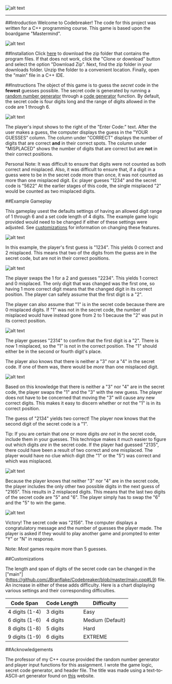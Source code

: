 ![alt text](http://i.imgur.com/b6TzVuR.jpg)
___

##Introduction
Welcome to Codebreaker! The code for this project was written for a C++ programming course. This game is based upon the boardgame "Mastermind".

![alt text](http://i.imgur.com/9WxVzoD.jpg)

##Installation
Click [here](https://github.com/JBranflake/Codebreaker/archive/master.zip) to download the zip folder that contains the program files. If that does not work, click the "Clone or download" button and select the option "Download Zip". Next, find the zip folder in your downloads folder. Unzip the folder to a convenient location. Finally, open the "main" file in a C++ IDE.

##Instructions
The object of this game is to guess the *secret* code in the **fewest** guesses possible. The secret code is generated by running a [random number generator](https://github.com/JBranflake/Codebreaker/blob/master/main.cpp#L151) through a [code generator](https://github.com/JBranflake/Codebreaker/blob/master/main.cpp#L139) function. By default, the secret code is four digits long and the range of digits allowed in the code are 1 through 6. 

![alt text](http://i.imgur.com/AJRivym.jpg)

The player's input shows to the right of the "Enter Code:" text. After the user makes a guess, the computer displays the guess in the "YOUR GUESSES" column. The column under "CORRECT" displays the number of digits that are correct **and** in their correct spots. The column under "MISPLACED" shows the number of digits that are correct but are **not** in their correct positions.

Personal Note: It was difficult to ensure that digits were not counted as both correct and misplaced. Also, it was difficult to ensure that, if a digit in a guess were to be in the secret code more than once, it was not counted as more than one misplaced digit. Ex: player gueses "1234" and the secret code is "5622" At the earlier stages of this code, the single misplaced "2" would be counted as two misplaced digits. 

##Example Gameplay

This gameplay usest the defaults settings of having an allowed digit range of 1 through 6 and a set code length of 4 digits. The example game logic provided would need to be changed if either of these settings were adjusted. See [customizations](https://github.com/JBranflake/Codebreaker/blob/master/README.md#customizations) for information on changing these features.

![alt text](http://i.imgur.com/zm1LqLd.jpg)

In this example, the player's first guess is "1234". This yields 0 correct and 2 misplaced. This means that two of the digits from the guess are in the secret code, but are not in their correct positions. 

![alt text](http://i.imgur.com/sIfAFtM.jpg)

The player swaps the 1 for a 2 and guesses "2234". This yields 1 correct and 0 misplaced. The only digit that was changed was the first one, so having 1 more correct digit means that the changed digit in its correct position. The player can safely assume that the first digit is a "2".

The player can also assume that "1" is in the secret code because there are 0 misplaced digits. If "1" was not in the secret code, the number of misplaced would have instead gone from 2 to 1 because the "2" was put in its correct position. 

![alt text](http://i.imgur.com/qrvRhZD.jpg?1)

The player guesses "2314" to confirm that the first digit is a "2". There is now 1 misplaced, so the "1" is not in the correct position. The "1" should either be in the second or fourth digit's place.

The player also knows that there is neither a "3" nor a "4" in the secret code. If one of them was, there would be *more* than one misplaced digit.

![alt text](http://i.imgur.com/xsgRKsO.jpg?1)

Based on this knowledge that there is neither a "3" nor "4" are in the secret code, the player swaps the "1" and the "3" with the new guess. The player does not have to be concerned that moving the "3" will cause any new correct digits. This makes it easy to discern whether or not the "1" is in its correct position.

The guess of "2134" yields two correct! The player now knows that the second digit of the secret code is a "1".

Tip: If you are certain that one or more digits *are not* in the secret code, include them in your guesses. This technique makes it much easier to figure out which digits *are* in the secret code. If the player had guessed "2135", there could have been a result of  two correct and one misplaced. The player would have no clue which digit (the "1" or the "5") was correct and which was misplaced.

![alt text](http://i.imgur.com/PrkpfRn.jpg)

Because the player knows that neither "3" nor "4" are in the secret code, the player includes the only other two possible digits in the next guess of "2165". This results in 2 misplaced digits. This means that the last two digits of the secret code are "5" and "6". The player simply has to swap the "6" and the "5" to win the game.

![alt text](http://i.imgur.com/nO3Un6i.jpg)

Victory! The secret code was "2156".  The computer displays a congratulatory message and the number of guesses the player made. The player is asked if they would to play another game and prompted to enter "Y" or "N" in response. 

Note: *Most* games require more than 5 guesses.

##Customizations

The length and span of digits of the secret code can be changed in the ["main"] (https://github.com/JBranflake/Codebreaker/blob/master/main.cpp#L9) file. An increase in either of these adds difficulty. Here is a chart displaying various settings and their corresponding difficulties.

| Code Span | Code Length | Difficulty|
|-----------|------------|------------
| 4 digits (1-4)  | 3 digits   | Easy       |
| 6 digits (1-6) | 4 digits   | Medium (Default)    |
| 8 digits (1-8)  | 5 digits   | Hard       |
| 9 digits (1-9)  | 6 digits   | EXTREME    |

##Acknowledgements

The professor of my C++ course provided the random number generator and player input functions for this assignment. I wrote the game logic, secret code generator, and header file. The title was made using a text-to-ASCII-art generator found on  [this](http://patorjk.com/software/taag/#p=display&f=ANSI%20Shadow&t=Type%20Something%20) website.
